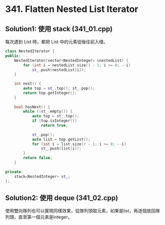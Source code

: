 # 341. Flatten Nested List Iterator

## Solution1: 使用 stack (341_01.cpp)
每次遇到 List 時，都把 List 中的元素從後往前入棧。

```cpp
class NestedIterator {
public:
    NestedIterator(vector<NestedInteger> &nestedList) {
        for (int i = nestedList.size() - 1; i >= 0; --i)
            st_.push(nestedList[i]);
    }
    
    int next() {
        auto top = st_.top(); st_.pop();
        return top.getInteger();
    }
    
    bool hasNext() {
        while (!st_.empty()) {
            auto top = st_.top();
            if (top.isInteger())
                return true;
            
            st_.pop();
            auto list = top.getList(); 
            for (int i = list.size() - 1; i >= 0; --i)
                st_.push(list[i]);
        }
        return false;
    }
    
private:
    stack<NestedInteger> st_;
};
```

## Solution2: 使用 deque (341_02.cpp)
使用雙向隊列也可以實現同樣效果，從隊列頭取元素，如果是list，再逐個放回隊列頭，直至第一個元素是integer。

